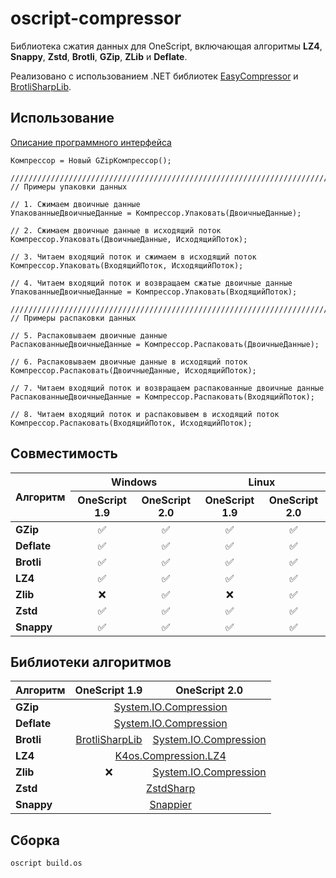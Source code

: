 # oscript-compressor

Библиотека сжатия данных для OneScript, включающая алгоритмы **LZ4**, **Snappy**, **Zstd**, **Brotli**, **GZip**, **ZLib** и **Deflate**. 

Реализовано с использованием .NET библиотек [EasyCompressor](https://github.com/mjebrahimi/EasyCompressor/) и [BrotliSharpLib](https://github.com/master131/BrotliSharpLib).

## Использование

[Описание программного интерфейса](docs/README.md)

``` bsl
Компрессор = Новый GZipКомпрессор();

///////////////////////////////////////////////////////////////////////
// Примеры упаковки данных

// 1. Сжимаем двоичные данные
УпакованныеДвоичныеДанные = Компрессор.Упаковать(ДвоичныеДанные);

// 2. Сжимаем двоичные данные в исходящий поток
Компрессор.Упаковать(ДвоичныеДанные, ИсходящийПоток);

// 3. Читаем входящий поток и сжимаем в исходящий поток
Компрессор.Упаковать(ВходящийПоток, ИсходящийПоток);

// 4. Читаем входящий поток и возвращаем сжатые двоичные данные 
УпакованныеДвоичныеДанные = Компрессор.Упаковать(ВходящийПоток);

///////////////////////////////////////////////////////////////////////
// Примеры распаковки данных

// 5. Распаковываем двоичные данные
РаспакованныеДвоичныеДанные = Компрессор.Распаковать(ДвоичныеДанные);

// 6. Распаковываем двоичные данные в исходящий поток
Компрессор.Распаковать(ДвоичныеДанные, ИсходящийПоток);

// 7. Читаем входящий поток и возвращаем распакованные двоичные данные
РаспакованныеДвоичныеДанные = Компрессор.Распаковать(ВходящийПоток);

// 8. Читаем входящий поток и распаковывем в исходящий поток
Компрессор.Распаковать(ВходящийПоток, ИсходящийПоток);
```

## Совместимость

<table>
  <thead>
    <tr>
      <th rowspan="2">Алгоритм</th>
      <th colspan="2">Windows</th>
      <th colspan="2">Linux</th>
    </tr>
    <tr>
      <th>OneScript 1.9</th>
      <th>OneScript 2.0</th>
      <th>OneScript 1.9</th>
      <th>OneScript 2.0</th>
    </tr>
  </thead>
  <tbody>
    <tr>
      <td><b>GZip</b></td>
      <td align="center">✅</td>
      <td align="center">✅</td>
      <td align="center">✅</td>
      <td align="center">✅</td>
    </tr>
    <tr>
      <td><b>Deflate</b></td>
      <td align="center">✅</td>
      <td align="center">✅</td>
      <td align="center">✅</td>
      <td align="center">✅</td>
    </tr>
    <tr>
      <td><b>Brotli</b></td>
      <td align="center">✅</td>
      <td align="center">✅</td>
      <td align="center">✅</td>
      <td align="center">✅</td>
    </tr>
    <tr>
      <td><b>LZ4</b></td>
      <td align="center">✅</td>
      <td align="center">✅</td>
      <td align="center">✅</td>
      <td align="center">✅</td>
    </tr>
    <tr>
      <td><b>Zlib</b></td>
      <td align="center">❌</td>
      <td align="center">✅</td>
      <td align="center">❌</td>
      <td align="center">✅</td>
    </tr>
    <tr>
      <td><b>Zstd</b></td>
      <td align="center">✅</td>
      <td align="center">✅</td>
      <td align="center">✅</td>
      <td align="center">✅</td>
    </tr>
    <tr>
      <td><b>Snappy</b></td>
      <td align="center">✅</td>
      <td align="center">✅</td>
      <td align="center">✅</td>
      <td align="center">✅</td>
    </tr>
  </tbody>
</table>

## Библиотеки алгоритмов

<table>
  <thead>
    <tr>
      <th>Алгоритм</th>
      <th>OneScript 1.9</th>
      <th>OneScript 2.0</th>
    </tr>
  </thead>
  <tbody>
    <tr>
      <td><b>GZip</b></td>
      <td colspan="2" align="center"><a href="https://learn.microsoft.com/ru-ru/dotnet/api/system.io.compression" target="_blank">System.IO.Compression</a></td>
    </tr>
    <tr>
      <td><b>Deflate</b></td>
      <td colspan="2" align="center"><a href="https://learn.microsoft.com/ru-ru/dotnet/api/system.io.compression" target="_blank">System.IO.Compression</a></td>
    </tr>
    <tr>
      <td><b>Brotli</b></td>
      <td align="center"><a href="https://github.com/master131/BrotliSharpLib" target="_blank">BrotliSharpLib</a></td>
      <td align="center"><a href="https://learn.microsoft.com/ru-ru/dotnet/api/system.io.compression" target="_blank">System.IO.Compression</a></td>
    </tr>
    <tr>
      <td><b>LZ4</b></td>
      <td colspan="2" align="center"><a href="https://github.com/MiloszKrajewski/K4os.Compression.LZ4" target="_blank">K4os.Compression.LZ4</a></td>
    </tr>
    <tr>
      <td><b>Zlib</b></td>
      <td align="center">❌</td>
      <td align="center"><a href="https://learn.microsoft.com/ru-ru/dotnet/api/system.io.compression" target="_blank">System.IO.Compression</a></td>
    </tr>
    <tr>
      <td><b>Zstd</b></td>
      <td colspan="2" align="center"><a href="https://github.com/oleg-st/ZstdSharp" target="_blank">ZstdSharp</a></td>
    </tr>
    <tr>
      <td><b>Snappy</b></td>
      <td colspan="2" align="center"><a href="https://github.com/brantburnett/Snappier" target="_blank">Snappier</a></td>
    </tr>
  </tbody>
</table>

## Сборка

```
oscript build.os
```
